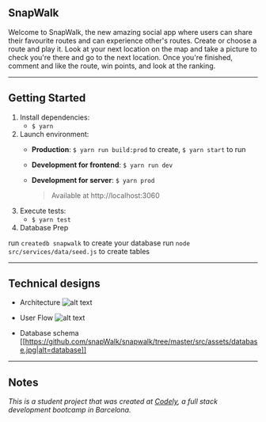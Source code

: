 
## <a>**SnapWalk**</a>

Welcome to SnapWalk, the new amazing social app where users can share their favourite routes and can experience other's routes. Create or choose a route and play it. Look at your next location on the map and take a picture to check you're there and go to the next location. Once you're finished, comment and like the route, win points, and look at the ranking.

---

## <a>Getting Started</a>

1. Install dependencies: 
   - `$ yarn`
2. Launch environment:
   - **Production**: `$ yarn run build:prod` to create, `$ yarn start` to run
   - **Development for frontend**: `$ yarn run dev`
   - **Development for server**: `$ yarn prod`

     > Available at http://localhost:3060
3. Execute tests:
   - `$ yarn test`
4. Database Prep

run `createdb snapwalk` to create your database
run `node src/services/data/seed.js` to create tables

---

## <a>Technical designs</a>

- Architecture
![alt text](/src/assets/architecture.jpg)

- User Flow
![alt text](https://github.com/snapWalk/snapwalk/raw/assets/user_flow.jpg)

- Database schema
[[https://github.com/snapWalk/snapwalk/tree/master/src/assets/database.jpg|alt=database]]

---

## <a>Notes</a>
_This is a student project that was created at [Codely](http://codely.tech), a full stack development bootcamp in Barcelona._

